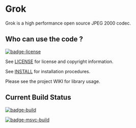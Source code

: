 # Grok

Grok is a high performance open source JPEG 2000 codec.

## Who can use the code ?
[![badge-license]][link-license]

See [LICENSE][link-license] for license and copyright information.

See [INSTALL](https://github.com/GrokImageCompression/grok/blob/master/INSTALL.md) for installation procedures.


Please see the project WIKI for library usage.

## Current Build Status
[![badge-build]][link-build]

[![badge-msvc-build]][link-msvc-build] 

[badge-license]: https://img.shields.io/badge/License-AGPL%20v3-blue.svg "AGPL 3.0"
[link-license]: https://github.com/GrokImageCompression/grok/blob/master/LICENSE "AGPL 3.0"
[badge-build]: https://travis-ci.org/GrokImageCompression/grok.svg?branch=master "Build Status"
[link-build]: https://travis-ci.org/GrokImageCompression/grok "Build Status"
[badge-msvc-build]: https://ci.appveyor.com/api/projects/status/github/GrokImageCompression/grok?branch=master&svg=true "Windows Build Status"
[link-msvc-build]: https://ci.appveyor.com/project/boxerab/grok/branch/master "Windows Build Status"
